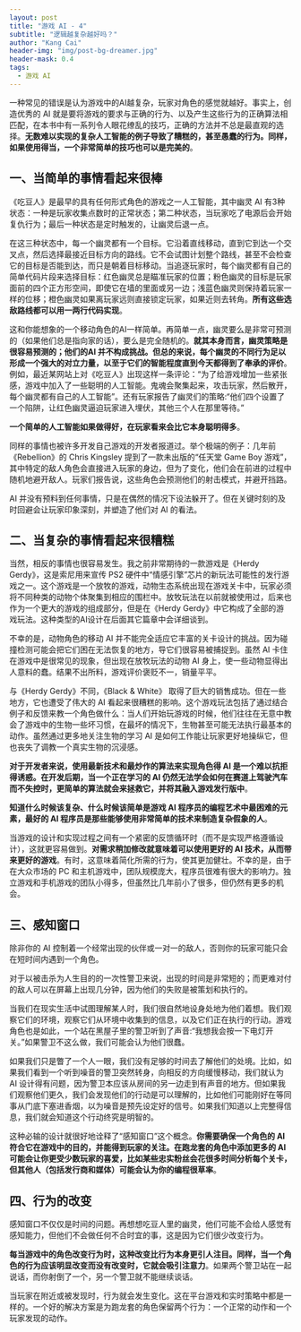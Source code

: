 ```yaml
---
layout: post
title: "游戏 AI - 4"
subtitle: "逻辑越复杂越好吗？"
author: "Kang Cai"
header-img: "img/post-bg-dreamer.jpg"
header-mask: 0.4
tags:
  - 游戏 AI
---
```


一种常见的错误是认为游戏中的AI越复杂，玩家对角色的感觉就越好。事实上，创造优秀的 AI 就是要将游戏的要求与正确的行为、以及产生这些行为的正确算法相匹配，在本书中有一系列令人眼花缭乱的技巧，正确的方法并不总是最直观的选择。**无数难以实现的复杂人工智能的例子导致了糟糕的，甚至愚蠢的行为。同样，如果使用得当，一个非常简单的技巧也可以是完美的**。

## 一、当简单的事情看起来很棒

《吃豆人》是最早的具有任何形式角色的游戏之一人工智能，其中幽灵 AI 有3种状态：一种是玩家收集点数时的正常状态；第二种状态，当玩家吃了电源后会开始复仇行为；最后一种状态是定时触发的，让幽灵后退一点。

在这三种状态中，每一个幽灵都有一个目标。它沿着直线移动，直到它到达一个交叉点，然后选择最接近目标方向的路线。它不会试图计划整个路线，甚至不会检查它的目标是否能到达，而只是朝着目标移动。当追逐玩家时，每个幽灵都有自己的简单代码片段来选择目标：红色幽灵总是瞄准玩家的位置；粉色幽灵的目标是玩家面前的四个正方形空间，即使它在墙的里面或另一边；浅蓝色幽灵则保持着玩家一样的位移；橙色幽灵如果离玩家远则直接锁定玩家，如果近则去转角。**所有这些选敌路线都可以用一两行代码实现**。

这和你能想象的一个移动角色的AI一样简单。再简单一点，幽灵要么是非常可预测的（如果他们总是指向家的话），要么是完全随机的。**就其本身而言，幽灵策略是很容易预测的；他们的AI 并不构成挑战。但总的来说，每个幽灵的不同行为足以形成一个强大的对立力量，以至于它们的智能程度直到今天都得到了奉承的评价**。例如，最近某网站上对《吃豆人》出现这样一条评论：“为了给游戏增加一些紧张感，游戏中加入了一些聪明的人工智能。鬼魂会聚集起来，攻击玩家，然后散开，每个幽灵都有自己的人工智能”。还有玩家报告了幽灵们的策略:“他们四个设置了一个陷阱，让红色幽灵逼迫玩家进入埋伏，其他三个人在那里等待。”

**一个简单的人工智能如果做得好，在玩家看来会比它本身聪明得多**。

同样的事情也被许多开发自己游戏的开发者报道过。举个极端的例子：几年前《Rebellion》的 Chris Kingsley 提到了一款未出版的“任天堂 Game Boy 游戏”，其中特定的敌人角色会直接进入玩家的身边，但为了变化，他们会在前进的过程中随机地避开敌人。玩家们报告说，这些角色会预测他们的射击模式，并避开挡路。

AI 并没有预料到任何事情，只是在偶然的情况下设法躲开了。但在关键时刻的及时回避会让玩家印象深刻，并塑造了他们对 AI 的看法。

## 二、当复杂的事情看起来很糟糕

当然，相反的事情也很容易发生。我之前非常期待的一款游戏是《Herdy Gerdy》，这是索尼用来宣传 PS2 硬件中“情感引擎”芯片的新玩法可能性的发行游戏之一。这个游戏是一个放牧的游戏，动物生态系统出现在游戏关卡中，玩家必须将不同种类的动物个体聚集到相应的围栏中。放牧玩法在以前就被使用过，后来也作为一个更大的游戏的组成部分，但是在《Herdy Gerdy》中它构成了全部的游戏玩法。这种类型的AI设计在后面其它篇章中会详细谈到。

不幸的是，动物角色的移动 AI 并不能完全适应它丰富的关卡设计的挑战。因为碰撞检测可能会把它们困在无法恢复的地方，导它们很容易被捕捉到。虽然 AI 卡住在游戏中是很常见的现象，但出现在放牧玩法的动物 AI 身上，使一些动物显得出人意料的蠢。结果不出所料，游戏评价褒贬不一，销量平平。

与《Herdy Gerdy》不同，《Black & White》 取得了巨大的销售成功。但在一些地方，它也遭受了伟大的 AI 看起来很糟糕的影响。这个游戏玩法包括了通过结合例子和反馈来教一个角色做什么：当人们开始玩游戏的时候，他们往往在无意中教会了游戏中的生物一些坏习惯，在最坏的情况下，生物甚至可能无法执行最基本的动作。虽然通过更多地关注生物的学习 AI 是如何工作能让玩家更好地操纵它，但也丧失了调教一个真实生物的沉浸感。

**对于开发者来说，使用最新技术和最炒作的算法来实现角色得 AI 是一个难以抗拒得诱惑。在开发后期，当一个正在学习的 AI 仍然无法学会如何在赛道上驾驶汽车而不失控时，更简单的算法就会来拯救它，并将其融入游戏发行版中**。

**知道什么时候该复杂、什么时候该简单是游戏 AI 程序员的编程艺术中最困难的元素，最好的 AI 程序员是那些能够使用非常简单的技术来制造复杂假象的人**。

当游戏的设计和实现过程之间有一个紧密的反馈循环时（而不是实现严格遵循设计），这就更容易做到。**对需求稍加修改就意味着可以使用更好的 AI 技术，从而带来更好的游戏**。有时，这意味着简化所需的行为，使其更加健壮。不幸的是，由于在大众市场的 PC 和主机游戏中，团队规模庞大，程序员很难有很大的影响力。独立游戏和手机游戏的团队小得多，但虽然比几年前小了很多，但仍然有更多的机会。

## 三、感知窗口

除非你的 AI 控制着一个经常出现的伙伴或一对一的敌人，否则你的玩家可能只会在短时间内遇到一个角色。

对于以被击杀为人生目的的一次性警卫来说，出现的时间是非常短的；而更难对付的敌人可以在屏幕上出现几分钟，因为他们的失败是被策划和执行的。

当我们在现实生活中试图理解某人时，我们很自然地设身处地为他们着想。我们观察它们的环境，观察它们从环境中收集到的信息，以及它们正在执行的行动。游戏角色也是如此，一个站在黑屋子里的警卫听到了声音:“我想我会按一下电灯开关。”如果警卫不这么做，我们可能会认为他们很蠢。

如果我们只是瞥了一个人一眼，我们没有足够的时间去了解他们的处境。比如，如果我们看到一个听到噪音的警卫突然转身，向相反的方向缓慢移动，我们就认为 AI 设计得有问题，因为警卫本应该从房间的另一边走到有声音的地方。但如果我们观察他们更久，我们会发现他们的行动是可以理解的，比如他们可能刚好在等同事从门底下塞进香烟，以为噪音是预先设定好的信号。如果我们知道以上完整得信息，我们就会知道这个行动终究是明智的。

这种必输的设计就很好地诠释了“感知窗口”这个概念。**你需要确保一个角色的 AI 符合它在游戏中的目的，并能得到玩家的关注。在跑龙套的角色中添加更多的 AI 可能会让你更受少数玩家的喜爱，比如某些忠实粉丝会花很多时间分析每个关卡，但其他人（包括发行商和媒体）可能会认为你的编程很草率**。

## 四、行为的改变

感知窗口不仅仅是时间的问题。再想想吃豆人里的幽灵，他们可能不会给人感觉有感知能力，但他们不会做任何不合时宜的事，这是因为它们很少改变行为。

**每当游戏中的角色改变行为时，这种改变比行为本身更引人注目。同样，当一个角色的行为应该明显改变而没有改变时，它就会吸引注意力**。如果两个警卫站在一起说话，而你射倒了一个，另一个警卫就不能继续谈话。

当玩家在附近或被发现时，行为就会发生变化。这在平台游戏和实时策略中都是一样的。一个好的解决方案是为跑龙套的角色保留两个行为：一个正常的动作和一个玩家发现的动作。
